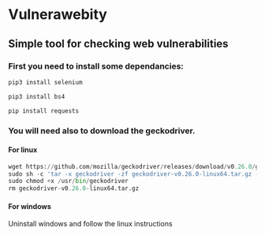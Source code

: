 # Vulnerawebity

## Simple tool for checking web vulnerabilities

### First you need to install some dependancies:

```python
pip3 install selenium
```

```python
pip3 install bs4
```

```python 
pip install requests
```

### You will need also to download the geckodriver.
#### For linux
```python
wget https://github.com/mozilla/geckodriver/releases/download/v0.26.0/geckodriver-v0.26.0-linux64.tar.gz
sudo sh -c 'tar -x geckodriver -zf geckodriver-v0.26.0-linux64.tar.gz -O > /usr/bin/geckodriver'
sudo chmod +x /usr/bin/geckodriver
rm geckodriver-v0.26.0-linux64.tar.gz
```
#### For windows
Uninstall windows and follow the linux instructions
